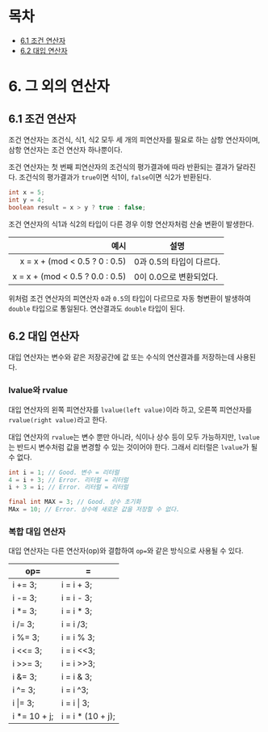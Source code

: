 # 목차

- [6.1 조건 연산자](#61-조건-연산자)
- [6.2 대입 연산자](#62-대입-연산자)

# 6. 그 외의 연산자

## 6.1 조건 연산자

조건 연산자는 조건식, 식1, 식2 모두 세 개의 피연산자를 필요로 하는 삼항 연산자이며, 삼항 연산자는 조건 연산자 하나뿐이다.

조건 연산자는 첫 번째 피연산자의 조건식의 평가결과에 따라 반환되는 결과가 달라진다. 조건식의 평가결과가 `true`이면 식1이, `false`이면 식2가 반환된다.

```Java
int x = 5;
int y = 4;
boolean result = x > y ? true : false;
```

조건 연산자의 식1과 식2의 타입이 다른 경우 이항 연산자처럼 산술 변환이 발생한다.

|                            예시 | 설명                     |
| ------------------------------: | ------------------------ |
|   x = x + (mod < 0.5 ? 0 : 0.5) | 0과 0.5의 타입이 다르다. |
| x = x + (mod < 0.5 ? 0.0 : 0.5) | 0이 0.0으로 변환되었다.  |

위처럼 조건 연산자의 피연산자 `0`과 `0.5`의 타입이 다르므로 자동 형변환이 발생하여 `double` 타입으로 통일된다. 연산결과도 `double` 타입이 된다.

## 6.2 대입 연산자

대입 연산자는 변수와 같은 저장공간에 값 또는 수식의 연산결과를 저장하는데 사용된다.

### lvalue와 rvalue

대입 연산자의 왼쪽 피연산자를 `lvalue(left value)`이라 하고, 오른쪽 피연산자를 `rvalue(right value)`라고 한다.

대입 연산자의 `rvalue`는 변수 뿐만 아니라, 식이나 상수 등이 모두 가능하지만, `lvalue`는 반드시 변수처럼 값을 변경할 수 있는 것이어야 한다. 그래서 리터럴은 `lvalue`가 될 수 없다.

```JAva
int i = 1; // Good. 변수 = 리터럴
4 = i + 3; // Error. 리터럴 = 리터럴
i + 3 = i; // Error. 리터럴 = 리터럴

final int MAX = 3; // Good. 상수 초기화
MAx = 10; // Error. 상수에 새로운 값을 저장할 수 없다.
```

### 복합 대입 연산자

대입 연산자는 다른 연산자(op)와 결합하여 `op=`와 같은 방식으로 사용될 수 있다.

| op=           | =                  |
| ------------- | ------------------ |
| i += 3;       | i = i + 3;         |
| i -= 3;       | i = i - 3;         |
| i \*= 3;      | i = i \* 3;        |
| i /= 3;       | i = i /3;          |
| i %= 3;       | i = i % 3;         |
| i <<= 3;      | i = i <<3;         |
| i >>= 3;      | i = i >>3;         |
| i &= 3;       | i = i & 3;         |
| i ^= 3;       | i = i ^3;          |
| i \|= 3;      | i = i \| 3;        |
| i \*= 10 + j; | i = i \* (10 + j); |
